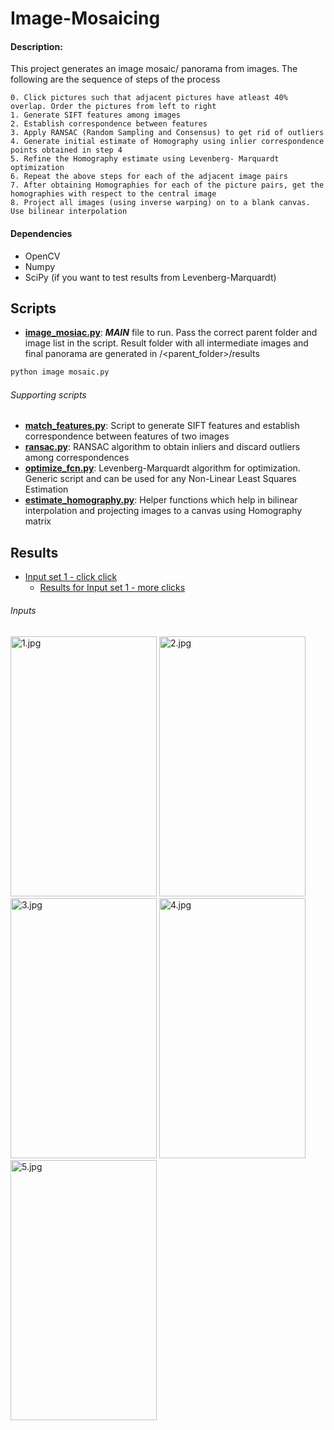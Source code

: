 # Image-Mosaicing

#### Description:
This project generates an image mosaic/ panorama from images. The following are the sequence of steps of the process
```
0. Click pictures such that adjacent pictures have atleast 40% overlap. Order the pictures from left to right
1. Generate SIFT features among images
2. Establish correspondence between features
3. Apply RANSAC (Random Sampling and Consensus) to get rid of outliers
4. Generate initial estimate of Homography using inlier correspondence points obtained in step 4
5. Refine the Homography estimate using Levenberg- Marquardt optimization
6. Repeat the above steps for each of the adjacent image pairs 
7. After obtaining Homographies for each of the picture pairs, get the homographies with respect to the central image
8. Project all images (using inverse warping) on to a blank canvas. Use bilinear interpolation
```

#### Dependencies

- OpenCV
- Numpy
- SciPy (if you want to test results from Levenberg-Marquardt)

## Scripts
- [**image_mosiac.py**](./image_mosaic.py): **_MAIN_** file to run. Pass the correct parent folder and image list in the script. Result folder with all intermediate images and final panorama are generated in /<parent_folder>/results
```python
python image mosaic.py
```

###### Supporting scripts
- [**match_features.py**](./match_features.py): Script to generate SIFT features and establish correspondence between features of two images
- [**ransac.py**](./ransac.py): RANSAC algorithm to obtain inliers and discard outliers among correspondences
- [**optimize_fcn.py**](./optimize_fcn.py): Levenberg-Marquardt algorithm for optimization. Generic script and can be used for any Non-Linear Least Squares Estimation
- [**estimate_homography.py**](./estimate_homography.py): Helper functions which help in bilinear interpolation and projecting images to a canvas using Homography matrix

## Results

- [Input set 1 - click click](./input/p2)
    - [Results for Input set 1 - more clicks](./input/p2/results)
    
###### Inputs

<img src="https://github.com/aartighatkesar/Image-Mosaicing/blob/master/input/p2/1.jpg" alt="1.jpg" width="234" height="416" />  <img src="https://github.com/aartighatkesar/Image-Mosaicing/blob/master/input/p2/2.jpg" alt="2.jpg" width="234" height="416" /> 
<img src="https://github.com/aartighatkesar/Image-Mosaicing/blob/master/input/p2/3.jpg" alt="3.jpg" width="234" height="416" />  <img src="https://github.com/aartighatkesar/Image-Mosaicing/blob/master/input/p2/4.jpg" alt="4.jpg" width="234" height="416" />
<img src="https://github.com/aartighatkesar/Image-Mosaicing/blob/master/input/p2/5.jpg" alt="5.jpg" width="234" height="416" />
    
    
        
        










